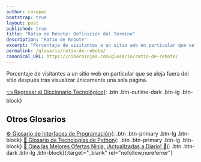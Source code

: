 ```yaml
---
author: rosepac
bootstrap: true
layout: post
published: true
title: "Ratio de Rebote: Definición del Término"
description: "Ratio de Rebote"
excerpt: "Porcentaje de visitantes a un sitio web en particular que se aleja fuera del sitio después tras visualizar únicamente una sola página."
permalink: /glosario/ratio-de-rebote/
canonical_URL: https://ciberninjas.com/glosario/ratio-de-rebote/
---
```


Porcentaje de visitantes a un sitio web en particular que se aleja fuera del sitio después tras visualizar únicamente una sola página.

[👈 Regresar al Diccionario Tecnológico](/glosario/){: .btn .btn-outline-dark .btn-lg .btn-block}

## Otros Glosarios

[⚙ Glosario de Interfaces de Programación](/glosario/completo-interfaces-programacion/){: .btn .btn-primary .btn-lg .btn-block}
[🐍 Glosario de Tecnologías de Python](/glosario/completo-tecnologias-python/){: .btn .btn-primary .btn-lg .btn-block}
[🎁 Ojea las Mejores Ofertas Ninja, ¡Actualizadas a Diario! 🛒](https://www.amazon.es/shop/cibercursos){: .btn .btn-dark .btn-lg .btn-block}{:target="_blank" rel="nofollow,noreferrer"}
